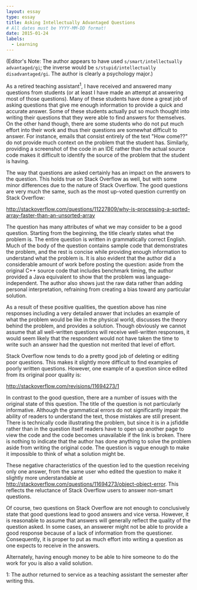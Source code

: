 ```yaml
---
layout: essay
type: essay
title: Asking Intellectually Advantaged Questions
# All dates must be YYYY-MM-DD format!
date: 2015-01-24
labels:
  - Learning
---
```


(Editor's Note: The author appears to have used <code>s/smart/intellectually advantaged/gi</code>; the inverse would be <code>s/stupid/intellectually disadvantaged/gi</code>.  The author is clearly a psychology major.)

As a retired teaching assistant<sup>1</sup>, I have received and answered many questions from students (or at least I have made an attempt at answering most of those questions).  Many of these students have done a great job of asking questions that give me enough information to provide a quick and accurate answer.  Some of these students actually put so much thought into writing their questions that they were able to find answers for themselves.  On the other hand though, there are some students who do not put much effort into their work and thus their questions are somewhat difficult to answer.  For instance, emails that consist entirely of the text "How come??" do not provide much context on the problem that the student has.  Similarly, providing a screenshot of the code in an IDE rather than the actual source code makes it difficult to identify the source of the problem that the student is having.  

The way that questions are asked certainly has an impact on the answers to the question.  This holds true on Stack Overflow as well, but with some minor differences due to the nature of Stack Overflow.  The good questions are very much the same, such as the most up-voted question currently on Stack Overflow:


<http://stackoverflow.com/questions/11227809/why-is-processing-a-sorted-array-faster-than-an-unsorted-array>


The question has many attributes of what we may consider to be a good question.  Starting from the beginning, the title clearly states what the problem is.  The entire question is written in grammatically correct English.  Much of the body of the question contains sample code that demonstrates the problem, and the rest is concise while providing enough information to understand what the problem is.  It is also evident that the author did a considerable amount of work before posting the question: aside from the original C++ source code that includes benchmark timing, the author provided a Java equivalent to show that the problem was language-independent.  The author also shows just the raw data rather than adding personal interpretation, refraining from creating a bias toward any particular solution.

As a result of these positive qualities, the question above has nine responses including a very detailed answer that includes an example of what the problem would be like in the physical world, discusses the theory behind the problem, and provides a solution.  Though obviously we cannot assume that all well-written questions will receive well-written responses, it would seem likely that the respondent would not have taken the time to write such an answer had the question not merited that level of effort.  

Stack Overflow now tends to do a pretty good job of deleting or editing poor questions.  This makes it slightly more difficult to find examples of poorly written questions.  However, one example of a question since edited from its original poor quality is:


<http://stackoverflow.com/revisions/11694273/1>


In contrast to the good question, there are a number of issues with the original state of this question.  The title of the question is not particularly informative.  Although the grammatical errors do not significantly impair the ability of readers to understand the text, those mistakes are still present.  There is technically code illustrating the problem, but since it is in a jsfiddle rather than in the question itself readers have to open up another page to view the code and the code becomes unavailable if the link is broken.  There is nothing to indicate that the author has done anything to solve the problem aside from writing the original code.  The question is vague enough to make it impossible to think of what a solution might be.

These negative characteristics of the question led to the question receiving only one answer, from the same user who edited the question to make it slightly more understandable at <http://stackoverflow.com/questions/11694273/object-object-error>.  This reflects the reluctance of Stack Overflow users to answer non-smart questions.

Of course, two questions on Stack Overflow are not enough to conclusively state that good questions lead to good answers and vice versa.  However, it is reasonable to assume that answers will generally reflect the quality of the question asked.  In some cases, an answerer might not be able to provide a good response because of a lack of information from the questioner.  Consequently, it is proper to put as much effort into writing a question as one expects to receive in the answers.

Alternately, having enough money to be able to hire someone to do the work for you is also a valid solution.


1: The author returned to service as a teaching assistant the semester after writing this.
